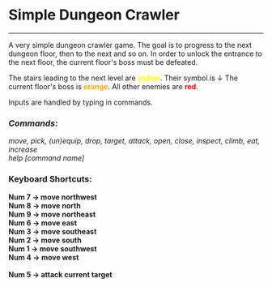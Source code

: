 # Simple Dungeon Crawler

---

A very simple dungeon crawler game. The goal is to progress to the next dungeon floor, then to the next and so on. In order to unlock the entrance to the next floor, the current floor's boss must be defeated.

The stairs leading to the next level are **<span style="color:yellow">yellow</span>**. Their symbol is ↓
The current floor's boss is **<span style="color:orange">orange</span>**.
All other enemies are **<span style="color:red">red</span>**.

Inputs are handled by typing in commands.
### ***Commands:***
*move, pick, (un)equip, drop, target, attack, open, close, inspect, climb, eat, increase*\
*help [command name]*


### **Keyboard Shortcuts:**
**Num 7 -> move northwest**\
**Num 8 -> move north**\
**Num 9 -> move northeast**\
**Num 6 -> move east**\
**Num 3 -> move southeast**\
**Num 2 -> move south**\
**Num 1 -> move southwest**\
**Num 4 -> move west**\
\
**Num 5 -> attack current target**